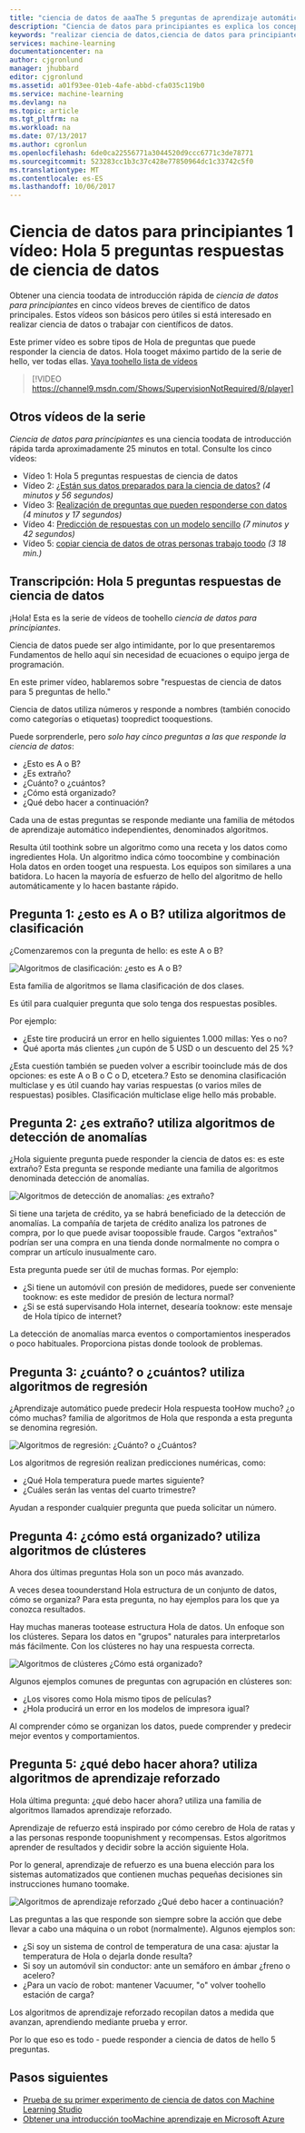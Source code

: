 ```yaml
---
title: "ciencia de datos de aaaThe 5 preguntas de aprendizaje automático de Azure - ciencia de datos para principiantes - | Documentos de Microsoft"
description: "Ciencia de datos para principiantes es explica los conceptos básicos de 5 breves vídeos, a partir de respuestas de ciencia de datos de hello 5 preguntas. De Azure Machine Learning."
keywords: "realizar ciencia de datos,ciencia de datos para principiantes,aspectos básicos de ciencia de datos,preguntas de ciencia de datos,vídeo de ciencia de datos, introducción a la ciencia de datos"
services: machine-learning
documentationcenter: na
author: cjgronlund
manager: jhubbard
editor: cjgronlund
ms.assetid: a01f93ee-01eb-4afe-abbd-cfa035c119b0
ms.service: machine-learning
ms.devlang: na
ms.topic: article
ms.tgt_pltfrm: na
ms.workload: na
ms.date: 07/13/2017
ms.author: cgronlun
ms.openlocfilehash: 6de0ca22556771a3044520d9ccc6771c3de78771
ms.sourcegitcommit: 523283cc1b3c37c428e77850964dc1c33742c5f0
ms.translationtype: MT
ms.contentlocale: es-ES
ms.lasthandoff: 10/06/2017
---
```

# <a name="data-science-for-beginners-video-1-hello-5-questions-data-science-answers"></a>Ciencia de datos para principiantes 1 vídeo: Hola 5 preguntas respuestas de ciencia de datos
Obtener una ciencia toodata de introducción rápida de *ciencia de datos para principiantes* en cinco vídeos breves de científico de datos principales. Estos vídeos son básicos pero útiles si está interesado en realizar ciencia de datos o trabajar con científicos de datos.

Este primer vídeo es sobre tipos de Hola de preguntas que puede responder la ciencia de datos. Hola tooget máximo partido de la serie de hello, ver todas ellas. [Vaya toohello lista de vídeos](#other-videos-in-this-series)
<br>

> [!VIDEO https://channel9.msdn.com/Shows/SupervisionNotRequired/8/player]
>
>

## <a name="other-videos-in-this-series"></a>Otros vídeos de la serie
*Ciencia de datos para principiantes* es una ciencia toodata de introducción rápida tarda aproximadamente 25 minutos en total. Consulte los cinco vídeos:

* Vídeo 1: Hola 5 preguntas respuestas de ciencia de datos
* Vídeo 2: [¿Están sus datos preparados para la ciencia de datos?](machine-learning-data-science-for-beginners-is-your-data-ready-for-data-science.md) *(4 minutos y 56 segundos)*
* Vídeo 3: [Realización de preguntas que pueden responderse con datos](machine-learning-data-science-for-beginners-ask-a-question-you-can-answer-with-data.md) *(4 minutos y 17 segundos)*
* Vídeo 4: [Predicción de respuestas con un modelo sencillo](machine-learning-data-science-for-beginners-predict-an-answer-with-a-simple-model.md) *(7 minutos y 42 segundos)*
* Vídeo 5: [copiar ciencia de datos de otras personas trabajo toodo](machine-learning-data-science-for-beginners-copy-other-peoples-work-to-do-data-science.md) *(3 18 min.)*

## <a name="transcript-hello-5-questions-data-science-answers"></a>Transcripción: Hola 5 preguntas respuestas de ciencia de datos
¡Hola! Esta es la serie de vídeos de toohello *ciencia de datos para principiantes*.

Ciencia de datos puede ser algo intimidante, por lo que presentaremos Fundamentos de hello aquí sin necesidad de ecuaciones o equipo jerga de programación.

En este primer vídeo, hablaremos sobre "respuestas de ciencia de datos para 5 preguntas de hello."

Ciencia de datos utiliza números y responde a nombres (también conocido como categorías o etiquetas) toopredict tooquestions.

Puede sorprenderle, pero *solo hay cinco preguntas a las que responde la ciencia de datos*:

* ¿Esto es A o B?
* ¿Es extraño?
* ¿Cuánto? o ¿cuántos?
* ¿Cómo está organizado?
* ¿Qué debo hacer a continuación?

Cada una de estas preguntas se responde mediante una familia de métodos de aprendizaje automático independientes, denominados algoritmos.

Resulta útil toothink sobre un algoritmo como una receta y los datos como ingredientes Hola. Un algoritmo indica cómo toocombine y combinación Hola datos en orden tooget una respuesta. Los equipos son similares a una batidora. Lo hacen la mayoría de esfuerzo de hello del algoritmo de hello automáticamente y lo hacen bastante rápido.

## <a name="question-1-is-this-a-or-b-uses-classification-algorithms"></a>Pregunta 1: ¿esto es A o B? utiliza algoritmos de clasificación
¿Comenzaremos con la pregunta de hello: es este A o B?

![Algoritmos de clasificación: ¿esto es A o B?](./media/machine-learning-data-science-for-beginners-the-5-questions-data-science-answers/classification-algorithms.png)

Esta familia de algoritmos se llama clasificación de dos clases.

Es útil para cualquier pregunta que solo tenga dos respuestas posibles.

Por ejemplo:

* ¿Este tire producirá un error en hello siguientes 1.000 millas: Yes o no?
* Qué aporta más clientes ¿un cupón de 5 USD o un descuento del 25 %?

¿Esta cuestión también se pueden volver a escribir tooinclude más de dos opciones: es este A o B o C o D, etcetera.?  Esto se denomina clasificación multiclase y es útil cuando hay varias respuestas (o varios miles de respuestas) posibles. Clasificación multiclase elige hello más probable.

## <a name="question-2-is-this-weird-uses-anomaly-detection-algorithms"></a>Pregunta 2: ¿es extraño? utiliza algoritmos de detección de anomalías
¿Hola siguiente pregunta puede responder la ciencia de datos es: es este extraño? Esta pregunta se responde mediante una familia de algoritmos denominada detección de anomalías.

![Algoritmos de detección de anomalías: ¿es extraño?](./media/machine-learning-data-science-for-beginners-the-5-questions-data-science-answers/anomaly-detection-algorithms.png)

Si tiene una tarjeta de crédito, ya se habrá beneficiado de la detección de anomalías. La compañía de tarjeta de crédito analiza los patrones de compra, por lo que puede avisar toopossible fraude. Cargos "extraños" podrían ser una compra en una tienda donde normalmente no compra o comprar un artículo inusualmente caro.

Esta pregunta puede ser útil de muchas formas. Por ejemplo:

* ¿Si tiene un automóvil con presión de medidores, puede ser conveniente tooknow: es este medidor de presión de lectura normal?
* ¿Si se está supervisando Hola internet, desearía tooknow: este mensaje de Hola típico de internet?

La detección de anomalías marca eventos o comportamientos inesperados o poco habituales. Proporciona pistas donde toolook de problemas.

## <a name="question-3-how-much-or-how-many-uses-regression-algorithms"></a>Pregunta 3: ¿cuánto? o ¿cuántos? utiliza algoritmos de regresión
¿Aprendizaje automático puede predecir Hola respuesta tooHow mucho? ¿o cómo muchas? familia de algoritmos de Hola que responda a esta pregunta se denomina regresión.

![Algoritmos de regresión: ¿Cuánto? o ¿Cuántos?](./media/machine-learning-data-science-for-beginners-the-5-questions-data-science-answers/regression-algorithms.png)

Los algoritmos de regresión realizan predicciones numéricas, como:

* ¿Qué Hola temperatura puede martes siguiente?  
* ¿Cuáles serán las ventas del cuarto trimestre?

Ayudan a responder cualquier pregunta que pueda solicitar un número.

## <a name="question-4-how-is-this-organized-uses-clustering-algorithms"></a>Pregunta 4: ¿cómo está organizado? utiliza algoritmos de clústeres
Ahora dos últimas preguntas Hola son un poco más avanzado.

A veces desea toounderstand Hola estructura de un conjunto de datos, cómo se organiza? Para esta pregunta, no hay ejemplos para los que ya conozca resultados.

Hay muchas maneras tootease estructura Hola de datos. Un enfoque son los clústeres. Separa los datos en "grupos" naturales para interpretarlos más fácilmente. Con los clústeres no hay una respuesta correcta.

![Algoritmos de clústeres ¿Cómo está organizado?](./media/machine-learning-data-science-for-beginners-the-5-questions-data-science-answers/clustering-algorithms.png)

Algunos ejemplos comunes de preguntas con agrupación en clústeres son:

* ¿Los visores como Hola mismo tipos de películas?
* ¿Hola producirá un error en los modelos de impresora igual?

Al comprender cómo se organizan los datos, puede comprender y predecir mejor eventos y comportamientos.  

## <a name="question-5-what-should-i-do-now-uses-reinforcement-learning-algorithms"></a>Pregunta 5: ¿qué debo hacer ahora? utiliza algoritmos de aprendizaje reforzado
Hola última pregunta: ¿qué debo hacer ahora? utiliza una familia de algoritmos llamados aprendizaje reforzado.

Aprendizaje de refuerzo está inspirado por cómo cerebro de Hola de ratas y a las personas responde toopunishment y recompensas. Estos algoritmos aprender de resultados y decidir sobre la acción siguiente Hola.

Por lo general, aprendizaje de refuerzo es una buena elección para los sistemas automatizados que contienen muchas pequeñas decisiones sin instrucciones humano toomake.

![Algoritmos de aprendizaje reforzado ¿Qué debo hacer a continuación?](./media/machine-learning-data-science-for-beginners-the-5-questions-data-science-answers/reinforcement-learning-algorithms.png)

Las preguntas a las que responde son siempre sobre la acción que debe llevar a cabo una máquina o un robot (normalmente). Algunos ejemplos son:

* ¿Si soy un sistema de control de temperatura de una casa: ajustar la temperatura de Hola o dejarla donde resulta?  
* Si soy un automóvil sin conductor: ante un semáforo en ámbar ¿freno o acelero?  
* ¿Para un vacío de robot: mantener Vacuumer, "o" volver toohello estación de carga?

Los algoritmos de aprendizaje reforzado recopilan datos a medida que avanzan, aprendiendo mediante prueba y error.

Por lo que eso es todo - puede responder a ciencia de datos de hello 5 preguntas.

## <a name="next-steps"></a>Pasos siguientes
* [Prueba de su primer experimento de ciencia de datos con Machine Learning Studio](machine-learning-create-experiment.md)
* [Obtener una introducción tooMachine aprendizaje en Microsoft Azure](machine-learning-what-is-machine-learning.md)
